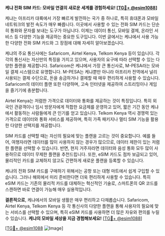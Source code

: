 **케냐 전화 SIM 카드: 모바일 연결의 새로운 세계를 경험하세요! [[TG💪+ @esim1088](https://t.me/s/esim1088)]**

케냐는 아프리카 대륙에서 가장 빠르게 발전하는 국가 중 하나로, 특히 휴대폰과 모바일 네트워크의 발전 속도가 매우 빠릅니다. 이곳에서 사용할 수 있는 전화 SIM 카드는 단순히 통화와 문자를 보내는 도구가 아닙니다. 이제는 데이터 통신, 모바일 결제, 온라인 서비스 등 다양한 기능을 제공하는 중요한 도구입니다. 이번 글에서는 케냐에서 사용 가능한 다양한 전화 SIM 카드와 그 장점에 대해 자세히 알아보겠습니다.

케냐의 주요 통신사에는 Safaricom, Airtel Kenya, Telkom Kenya 등이 있습니다. 각각의 통신사는 자신만의 특징을 가지고 있으며, 사용자의 요구에 따라 선택할 수 있는 다양한 플랜을 제공합니다. Safaricom은 케냐에서 가장 큰 통신사로, M-PESA라는 모바일 결제 시스템으로 유명합니다. M-PESA는 케냐뿐만 아니라 아프리카 전역에서 널리 사용되는 결제 수단으로, 돈을 송금하거나 결제할 때 매우 편리하게 사용할 수 있습니다. Safaricom의 데이터 플랜 또한 다양하며, 고속 인터넷을 제공하여 스트리밍이나 게임을 즐기기에 충분합니다.

Airtel Kenya는 저렴한 가격으로 데이터와 통화를 제공하는 것이 특징입니다. 특히 외국인 관광객이나 임시 방문자에게 적합한 요금제를 운영하고 있어, 짧은 기간 동안 케냐에서 활동하는 사람들에게 큰 인기를 얻고 있습니다. Telkom Kenya 역시 경쟁력 있는 가격으로 데이터와 통화 서비스를 제공하며, 특히 가족 패키지나 멀티 SIM 기능을 활용한 다양한 선택지를 제공합니다.

SIM 카드를 선택할 때는 자신의 필요에 맞는 플랜을 고르는 것이 중요합니다. 예를 들어, 여행자라면 데이터를 많이 사용하지 않는 경우가 많으므로, 데이터 제한이 있는 저렴한 플랜을 선택할 수 있습니다. 반면, 현지 거주자라면 데이터와 음성 통화 모두 많이 사용하므로 데이터 무제한 플랜을 추천드립니다. 또한, eSIM 카드도 점차 보급되고 있어, 물리적인 카드를 교체하지 않고도 간편하게 새로운 플랜을 등록할 수 있습니다.

케냐의 전화 SIM 카드를 구매하기 위해서는 공항 또는 대형 마트에서 쉽게 구입할 수 있습니다. 그러나 해외에서 미리 준비한다면 더욱 편리하게 사용할 수 있습니다. 특히 eSIM 카드는 기존의 물리적 카드를 대체하는 혁신적인 기술로, 스마트폰의 QR 코드를 스캔하면 바로 연결이 가능해 매우 실용적입니다.

**결론적으로**, 케냐에서의 모바일 생활은 매우 편리하고 다채롭습니다. Safaricom, Airtel Kenya, Telkom Kenya 등 각 통신사의 다양한 플랜을 통해 사용자의 필요에 맞는 서비스를 선택할 수 있으며, 특히 eSIM 카드를 사용하면 더 많은 자유와 편의를 누릴 수 있습니다. **케냐의 모바일 세상을 지금 경험해보세요!** [[TG💪+ @esim1088](https://t.me/s/esim1088)]

[[TG💪+ @esim1088](https://t.me/s/esim1088) ![Image](https://i.postimg.cc/Y0z9fWf4/image.png)]